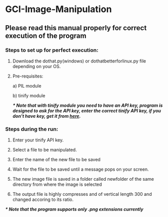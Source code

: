 # GCI-Image-Manipulation
## Please read this manual properly for correct execution of the program
### Steps to set up for perfect execution:
  1) Download the dothat.py(windows) or dothatbetterforlinux.py file depending on your OS.
  
  2) Pre-requisites:
    
      a) PIL module
    
      b) tinify module
    
      ___* Note that with tinify module you need to have an API key, program is designed to ask for the API key,
    enter the correct tinify API key, if you don't have key, get it from [here](https://tinypng.com/developers).___ 

### Steps during the run:
   1) Enter your tinify API key.
   
   2) Select a file to be manipulated.
   
   3) Enter the name of the new file to be saved
   
   4) Wait for the file to be saved until a message pops on your screen.
   
   5) The new image file is saved in a folder called newfolder of the same directory from where the image is selected
   
   6) The output file is highly compresses and of vertical length 300 and changed accoring to its ratio.
   
   ___* Note that the program supports only .png extensions currently___
